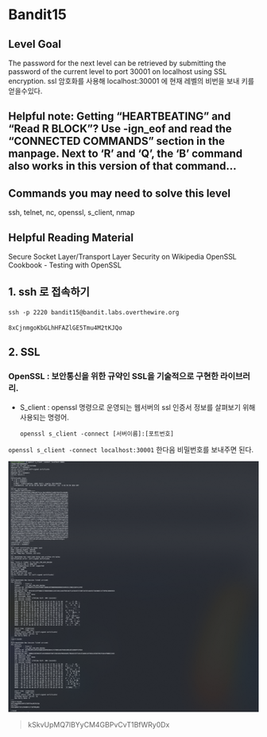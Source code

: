 # Bandit15

## Level Goal
The password for the next level can be retrieved by submitting the password of the current level to port 30001 on localhost using SSL encryption. ssl 암호화를 사용해 localhost:30001 에 현재 레벨의 비번을 보내 키를 얻을수있다.

## Helpful note: Getting “HEARTBEATING” and “Read R BLOCK”? Use -ign_eof and read the “CONNECTED COMMANDS” section in the manpage. Next to ‘R’ and ‘Q’, the ‘B’ command also works in this version of that command…

## Commands you may need to solve this level
ssh, telnet, nc, openssl, s_client, nmap

## Helpful Reading Material
Secure Socket Layer/Transport Layer Security on Wikipedia
OpenSSL Cookbook - Testing with OpenSSL

## 1. ssh 로 접속하기
`ssh -p 2220 bandit15@bandit.labs.overthewire.org`

`8xCjnmgoKbGLhHFAZlGE5Tmu4M2tKJQo`

## 2. SSL

### OpenSSL : 보안통신을 위한 규약인 SSL을 기술적으로 구현한 라이브러리. 
- S_client : openssl 명령으로 운영되는 웹서버의 ssl 인증서 정보를 살펴보기 위해 사용되는 명령어. 
    ```
    openssl s_client -connect [서버이름]:[포트번호]
    ```
`openssl s_client -connect localhost:30001` 한다음 비밀번호를 보내주면 된다.

![alt text](img/image20.png)

>kSkvUpMQ7lBYyCM4GBPvCvT1BfWRy0Dx

